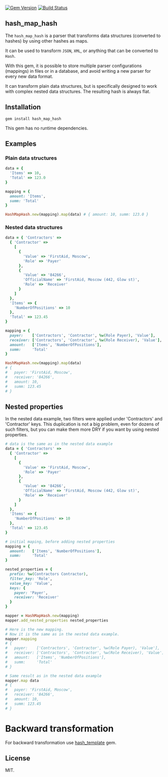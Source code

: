[![Gem Version](https://fury-badge.herokuapp.com/rb/hash_map_hash.png)](http://badge.fury.io/rb/hash_map_hash)
[![Build Status](https://api.travis-ci.org/7Pikes/hash_map_hash.png?branch=master)](http://travis-ci.org/7Pikes/hash_map_hash)

## hash_map_hash

The `hash_map_hash` is a parser that transforms data structures (converted to
hashes) by using other hashes as maps.

It can be used to transform `JSON`, `XML`, or anything that can be converted
to `Hash`.

With this gem, it is possible to store multiple parser configurations
(mappings) in files or in a database, and avoid writing a new parser for
every new data format.

It can transform plain data structures, but is specifically designed to work
with complex nested data structures. The resulting hash is always flat.

## Installation

```
gem install hash_map_hash
```

This gem has no runtime dependencies.

## Examples

### Plain data structures

```ruby
data = {
  'Items' => 10,
  'Total' => 123.0
}

mapping = {
  amount: 'Items',
  summ: 'Total'
}

HashMapHash.new(mapping).map(data) # { amount: 10, summ: 123.0 }
```

### Nested data structures
```ruby
data = { 'Contractors' =>
  { 'Contractor' =>
    [
      {
        'Value' => 'FirstAid, Moscow',
        'Role' => 'Payer'
      },
      {
        'Value' => '84266',
        'OfficialName' => 'FirstAid, Moscow (442, Glow st)',
        'Role' => 'Receiver'
      }
    ]
  },
  'Items' => {
    'NumberOfPositions' => 10
  },
  'Total' => 123.45
}

mapping = {
  payer:    ['Contractors', 'Contractor', %w(Role Payer), 'Value'],
  receiver: ['Contractors', 'Contractor', %w(Role Receiver), 'Value'],
  amount:   ['Items', 'NumberOfPositions'],
  summ:     'Total'
}

HashMapHash.new(mapping).map(data)
# {
#   payer: 'FirstAid, Moscow',
#   receiver: '84266',
#   amount: 10,
#   summ: 123.45
# }
```

## Nested properties

In the nested data example, two filters were applied under 'Contractors' and
'Contractor' keys. This duplication is not a big problem, even for dozens of
such filters, but you can make them more DRY if you want by using nested
properties.

```ruby
# data is the same as in the nested data example
data = { 'Contractors' =>
  { 'Contractor' =>
    [
      {
        'Value' => 'FirstAid, Moscow',
        'Role' => 'Payer'
      },
      {
        'Value' => '84266',
        'OfficialName' => 'FirstAid, Moscow (442, Glow st)',
        'Role' => 'Receiver'
      }
    ]
  },
  'Items' => {
    'NumberOfPositions' => 10
  },
  'Total' => 123.45
}

# initial maping, before adding nested properties
mapping = {
  amount:   ['Items', 'NumberOfPositions'],
  summ:     'Total'
}

nested_properties = {
  prefix: %w(Contractors Contractor),
  filter_key: 'Role',
  value_key: 'Value',
  keys: {
    payer: 'Payer',
    receiver: 'Receiver'
  }
}

mapper = HashMapHash.new(mapping)
mapper.add_nested_properties nested_properties

# Here is the new mapping.
# Now it is the same as in the nested data example.
mapper.mapping
# {
#   payer:    ['Contractors', 'Contractor', %w(Role Payer), 'Value'],
#   receiver: ['Contractors', 'Contractor', %w(Role Receiver), 'Value'],
#   amount:   ['Items', 'NumberOfPositions'],
#   summ:     'Total'
# }

# Same result as in the nested data example
mapper.map data
# {
#   payer: 'FirstAid, Moscow',
#   receiver: '84266',
#   amount: 10,
#   summ: 123.45
# }
```

# Backward transformation

For backward transformation use [hash_template](https://github.com/denispeplin/hash_template) gem.

## License

MIT.
